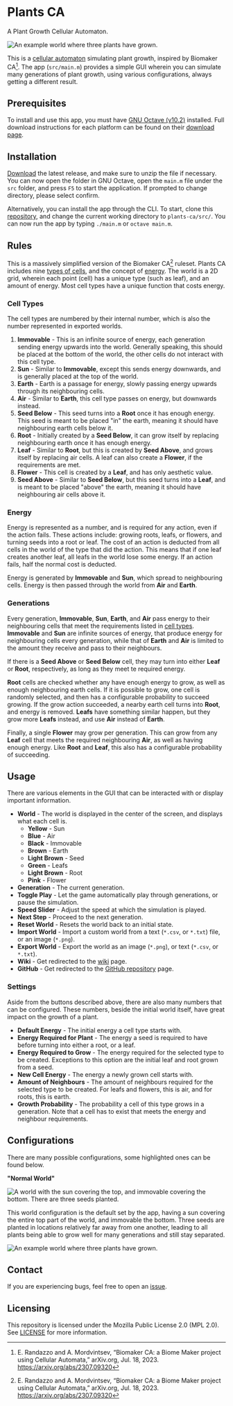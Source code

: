 # Plants CA

A Plant Growth Cellular Automaton.

![An example world where three plants have grown.](./.github/images/plant_world.png)

This is a [cellular automaton](https://en.wikipedia.org/wiki/Cellular_automaton) simulating plant growth, inspired by Biomaker CA[^1]. The app (`src/main.m`) provides a simple GUI wherein you can simulate many generations of plant growth, using various configurations, always getting a different result.

## Prerequisites

To install and use this app, you must have [GNU Octave (v10.2)](https://octave.org/download) installed. Full download instructions for each platform can be found on their [download page](https://octave.org/download).

## Installation

[Download](https://github.com/Dunc4nNT/plants-ca/releases) the latest release, and make sure to unzip the file if necessary. You can now open the folder in GNU Octave, open the `main.m` file under the `src` folder, and press `F5` to start the application. If prompted to change directory, please select confirm.

Alternatively, you can install the app through the CLI. To start, clone this [repository](https://github.com/Dunc4nNT/plants-ca), and change the current working directory to `plants-ca/src/`. You can now run the app by typing `./main.m` or `octave main.m`.

## Rules

This is a massively simplified version of the Biomaker CA[^1] ruleset. Plants CA includes nine [types of cells](#cell-types), and the concept of [energy](#energy). The world is a 2D grid, wherein each point (cell) has a unique type (such as leaf), and an amount of energy. Most cell types have a unique function that costs energy.

### Cell Types

The cell types are numbered by their internal number, which is also the number represented in exported worlds.

1. **Immovable** - This is an infinite source of energy, each generation sending energy upwards into the world. Generally speaking, this should be placed at the bottom of the world, the other cells do not interact with this cell type.
2. **Sun** - Similar to **Immovable**, except this sends energy downwards, and is generally placed at the top of the world.
3. **Earth** - Earth is a passage for energy, slowly passing energy upwards through its neighbouring cells.
4. **Air** - Similar to **Earth**, this cell type passes on energy, but downwards instead.
5. **Seed Below** - This seed turns into a **Root** once it has enough energy. This seed is meant to be placed "in" the earth, meaning it should have neighbouring earth cells below it.
6. **Root** - Initially created by a **Seed Below**, it can grow itself by replacing neighbouring earth once it has enough energy.
7. **Leaf** - Similar to **Root**, but this is created by **Seed Above**, and grows itself by replacing air cells. A leaf can also create a **Flower**, if the requirements are met.
8. **Flower** - This cell is created by a **Leaf**, and has only aesthetic value.
9. **Seed Above** - Similar to **Seed Below**, but this seed turns into a **Leaf**, and is meant to be placed "above" the earth, meaning it should have neighbouring air cells above it.

### Energy

Energy is represented as a number, and is required for any action, even if the action fails. These actions include: growing roots, leafs, or flowers, and turning seeds into a root or leaf. The cost of an action is deducted from all cells in the world of the type that did the action. This means that if one leaf creates another leaf, all leafs in the world lose some energy. If an action fails, half the normal cost is deducted.

Energy is generated by **Immovable** and **Sun**, which spread to neighbouring cells. Energy is then passed through the world from **Air** and **Earth**.

### Generations

Every generation, **Immovable**, **Sun**, **Earth**, and **Air** pass energy to their neighbouring cells that meet the requirements listed in [cell types](#cell-types). **Immovable** and **Sun** are infinite sources of energy, that produce energy for neighbouring cells every generation, while that of **Earth** and **Air** is limited to the amount they receive and pass to their neighbours.

If there is a **Seed Above** or **Seed Below** cell, they may turn into either **Leaf** or **Root**, respectively, as long as they meet te required energy.

**Root** cells are checked whether any have enough energy to grow, as well as enough neighbouring earth cells. If it is possible to grow, one cell is randomly selected, and then has a configurable probability to succeed growing. If the grow action succeeded, a nearby earth cell turns into **Root**, and energy is removed. **Leafs** have something similar happen, but they grow more **Leafs** instead, and use **Air** instead of **Earth**.

Finally, a single **Flower** may grow per generation. This can grow from any **Leaf** cell that meets the required neighbouring **Air**, as well as having enough energy. Like **Root** and **Leaf**, this also has a configurable probability of succeeding.

## Usage

There are various elements in the GUI that can be interacted with or display important information.

- **World** - The world is displayed in the center of the screen, and displays what each cell is.
  - **Yellow** - Sun
  - **Blue** - Air
  - **Black** - Immovable
  - **Brown** - Earth
  - **Light Brown** - Seed
  - **Green** - Leafs
  - **Light Brown** - Root
  - **Pink** - Flower
- **Generation** - The current generation.
- **Toggle Play** - Let the game automatically play through generations, or pause the simulation.
- **Speed Slider** - Adjust the speed at which the simulation is played.
- **Next Step** - Proceed to the next generation.
- **Reset World** - Resets the world back to an initial state.
- **Import World** - Import a custom world from a text (`*.csv`, or `*.txt`) file, or an image (`*.png`).
- **Export World** - Export the world as an image (`*.png`), or text (`*.csv`, or `*.txt`).
- **Wiki** - Get redirected to the [wiki](http://langers.nl/wiki/doku.php?id=biomaker_2025:welkom) page.
- **GitHub** - Get redirected to the [GitHub repository](https://github.com/Dunc4nNT/plants-ca) page.

### Settings

Aside from the buttons described above, there are also many numbers that can be configured. These numbers, beside the initial world itself, have great impact on the growth of a plant.

- **Default Energy** - The initial energy a cell type starts with.
- **Energy Required for Plant** - The energy a seed is required to have before turning into either a root, or a leaf.
- **Energy Required to Grow** - The energy required for the selected type to be created. Exceptions to this option are the initial leaf and root grown from a seed.
- **New Cell Energy** - The energy a newly grown cell starts with.
- **Amount of Neighbours** - The amount of neighbours required for the selected type to be created. For leafs and flowers, this is air, and for roots, this is earth.
- **Growth Probability** - The probability a cell of this type grows in a generation. Note that a cell has to exist that meets the energy and neighbour requirements.

## Configurations

There are many possible configurations, some highlighted ones can be found below.

**"Normal World"**

![A world with the sun covering the top, and immovable covering the bottom. There are three seeds planted.](./.github/images/default_world_0.png)

This world configuration is the default set by the app, having a sun covering the entire top part of the world, and immovable the bottom. Three seeds are planted in locations relatively far away from one another, leading to all plants being able to grow well for many generations and still stay separated.

![An example world where three plants have grown.](./.github/images/plant_world.png)

## Contact

If you are experiencing bugs, feel free to open an [issue](https://github.com/Dunc4nNT/plants-ca/issues).

## Licensing

This repository is licensed under the Mozilla Public License 2.0 (MPL 2.0). See [LICENSE](./LICENSE) for more information.

[^1]: E. Randazzo and A. Mordvintsev, “Biomaker CA: a Biome Maker project using Cellular Automata,” arXiv.org, Jul. 18, 2023. https://arxiv.org/abs/2307.09320
